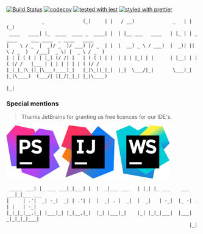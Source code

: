 [![Build Status](https://travis-ci.org/belgattitude/mfts.svg?branch=master)](https://travis-ci.org/belgattitude/mfts)
[![codecov](https://codecov.io/gh/belgattitude/mfts/branch/master/graph/badge.svg)](https://codecov.io/gh/belgattitude/mfts)
[![tested with jest](https://img.shields.io/badge/tested_with-jest-99424f.svg)](https://github.com/facebook/jest)
[![styled with prettier](https://img.shields.io/badge/styled_with-prettier-ff69b4.svg)](https://github.com/prettier/prettier)

```                             _       _     ___                    _                         _             
             _              (_)     | |   / __)              _   | |                       (_)            
 ____   ____| |_  ____  ____ _  ____| |  | |__ ___   ____   | |_ | | _   ____     ___ ____  _ ____   ____ 
|    \ / _  |  _)/ _  )/ ___) |/ _  | |  |  __) _ \ / ___)  |  _)| || \ / _  )   /___)  _ \| |  _ \ / _  )
| | | ( ( | | |_( (/ /| |   | ( ( | | |  | | | |_| | |      | |__| | | ( (/ /   |___ | | | | | | | ( (/ / 
|_|_|_|\_||_|\___)____)_|   |_|\_||_|_|  |_|  \___/|_|       \___)_| |_|\____)  (___/| ||_/|_|_| |_|\____)
                                                                                     |_|                  
```




### Special mentions

> Thanks JetBrains for granting us free licences for our IDE's.

[![PHPStorm](./docs/images/jetbrains/phpstorm.svg)](https://www.jetbrains.com)
[![IntelJ/Idea](./docs/images/jetbrains/intelj.svg)](https://www.jetbrains.com)
[![WebStorm](./docs/images/jetbrains/webstorm.svg)](https://www.jetbrains.com)


```           _           _     _    ___            _   _                  _         
 _____ ___| |_ ___ ___|_|___| |  |  _|___ ___   | |_| |_ ___    ___ ___|_|___ ___ 
|     | .'|  _| -_|  _| | .'| |  |  _| . |  _|  |  _|   | -_|  |_ -| . | |   | -_|
|_|_|_|__,|_| |___|_| |_|__,|_|  |_| |___|_|    |_| |_|_|___|  |___|  _|_|_|_|___|
                                                                   |_|            
```                                                                                                                                                                                             
